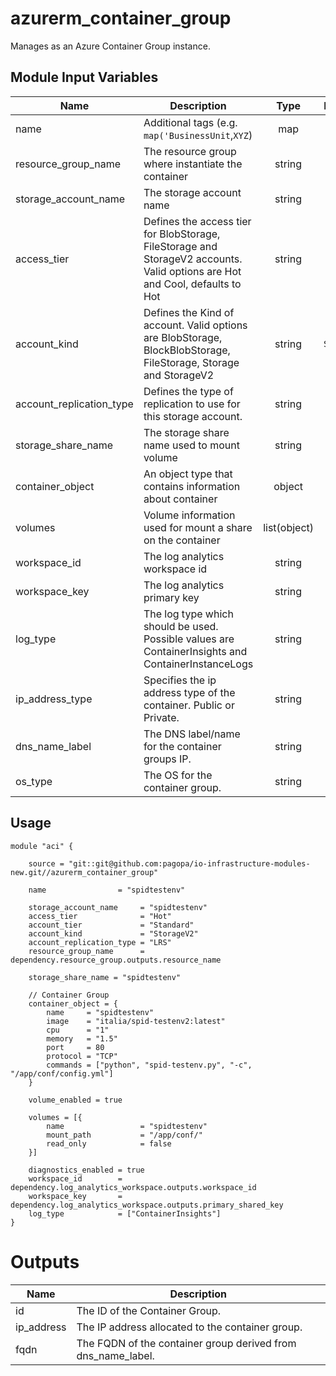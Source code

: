 azurerm_container_group
============================

Manages as an Azure Container Group instance.

Module Input Variables
----------------------

| Name | Description | Type | Default | Required |
|------|-------------|:----:|:-----:|:-----:|
| name | Additional tags (e.g. `map('BusinessUnit`,`XYZ`) | map | `<map>` | no |
| resource_group_name | The resource group where instantiate the container | string | `` | yes |
| storage_account_name | The storage account name | string | `` | yes |
| access_tier | Defines the access tier for BlobStorage, FileStorage and StorageV2 accounts. Valid options are Hot and Cool, defaults to Hot | string | `Hot` | no |
| account_kind | Defines the Kind of account. Valid options are BlobStorage, BlockBlobStorage, FileStorage, Storage and StorageV2 | string | `Storage` | no |
| account_replication_type | Defines the type of replication to use for this storage account. | string | ``| yes |
| storage_share_name | The storage share name used to mount volume  | string |`` | yes |
| container_object | An object type that contains information about container | object | ``| yes |
| volumes |  Volume information used for mount a share on the container | list(object) |`` | no |
| workspace_id | The log analytics workspace id | string | ``| no |
| workspace_key | The log analytics primary key | string |`` | no |
| log_type |The log type which should be used. Possible values are ContainerInsights and ContainerInstanceLogs  | string | `` | no |
| ip_address_type | Specifies the ip address type of the container. Public or Private. | string | `` | no |
| dns_name_label |The DNS label/name for the container groups IP.  | string | `` | no |
| os_type | The OS for the container group. | string | `` | yes |

Usage
-----

```hcl
module "aci" {

    source = "git::git@github.com:pagopa/io-infrastructure-modules-new.git//azurerm_container_group"

    name                = "spidtestenv"

    storage_account_name     = "spidtestenv"
    access_tier              = "Hot"
    account_tier             = "Standard"
    account_kind             = "StorageV2"
    account_replication_type = "LRS"
    resource_group_name      = dependency.resource_group.outputs.resource_name

    storage_share_name = "spidtestenv"

    // Container Group
    container_object = {
        name     = "spidtestenv"
        image    = "italia/spid-testenv2:latest"
        cpu      = "1"
        memory   = "1.5"
        port     = 80
        protocol = "TCP"
        commands = ["python", "spid-testenv.py", "-c", "/app/conf/config.yml"]
    }

    volume_enabled = true

    volumes = [{
        name                 = "spidtestenv"
        mount_path           = "/app/conf/"
        read_only            = false
    }]

    diagnostics_enabled = true
    workspace_id        = dependency.log_analytics_workspace.outputs.workspace_id
    workspace_key       = dependency.log_analytics_workspace.outputs.primary_shared_key
    log_type            = ["ContainerInsights"]
}
```

Outputs
======

| Name | Description |
|------|-------------|
| id |  The ID of the Container Group.|
| ip_address | The IP address allocated to the container group.|
| fqdn | The FQDN of the container group derived from dns_name_label. |
